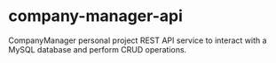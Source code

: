 # company-manager-api
CompanyManager personal project REST API service to interact with a MySQL database and perform CRUD operations.
